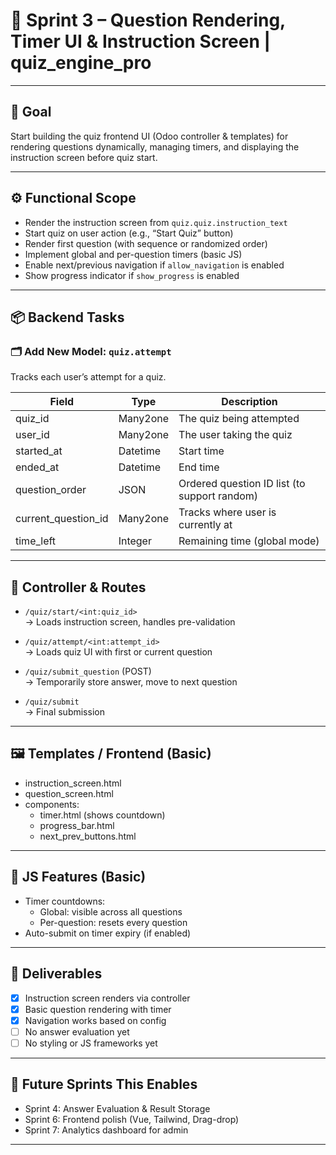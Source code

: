 # 🧠 Sprint 3 – Question Rendering, Timer UI & Instruction Screen | quiz_engine_pro

---

## 🎯 Goal

Start building the quiz frontend UI (Odoo controller & templates) for rendering questions dynamically, managing timers, and displaying the instruction screen before quiz start.

---

## ⚙️ Functional Scope

- Render the instruction screen from `quiz.quiz.instruction_text`
- Start quiz on user action (e.g., “Start Quiz” button)
- Render first question (with sequence or randomized order)
- Implement global and per-question timers (basic JS)
- Enable next/previous navigation if `allow_navigation` is enabled
- Show progress indicator if `show_progress` is enabled

---

## 📦 Backend Tasks

### 🗂️ Add New Model: `quiz.attempt`
Tracks each user’s attempt for a quiz.

| Field               | Type      | Description                                  |
|--------------------|-----------|----------------------------------------------|
| quiz_id            | Many2one  | The quiz being attempted                     |
| user_id            | Many2one  | The user taking the quiz                     |
| started_at         | Datetime  | Start time                                   |
| ended_at           | Datetime  | End time                                     |
| question_order     | JSON      | Ordered question ID list (to support random) |
| current_question_id| Many2one  | Tracks where user is currently at            |
| time_left          | Integer   | Remaining time (global mode)                 |

---

## 🧾 Controller & Routes

- `/quiz/start/<int:quiz_id>`  
  → Loads instruction screen, handles pre-validation

- `/quiz/attempt/<int:attempt_id>`  
  → Loads quiz UI with first or current question

- `/quiz/submit_question` (POST)  
  → Temporarily store answer, move to next question

- `/quiz/submit`  
  → Final submission

---

## 🖼️ Templates / Frontend (Basic)

- instruction_screen.html
- question_screen.html
- components:
  - timer.html (shows countdown)
  - progress_bar.html
  - next_prev_buttons.html

---

## 🧠 JS Features (Basic)

- Timer countdowns:
  - Global: visible across all questions
  - Per-question: resets every question
- Auto-submit on timer expiry (if enabled)

---

## 🧪 Deliverables

- [x] Instruction screen renders via controller
- [x] Basic question rendering with timer
- [x] Navigation works based on config
- [ ] No answer evaluation yet
- [ ] No styling or JS frameworks yet

---

## 🔁 Future Sprints This Enables

- Sprint 4: Answer Evaluation & Result Storage
- Sprint 6: Frontend polish (Vue, Tailwind, Drag-drop)
- Sprint 7: Analytics dashboard for admin

---